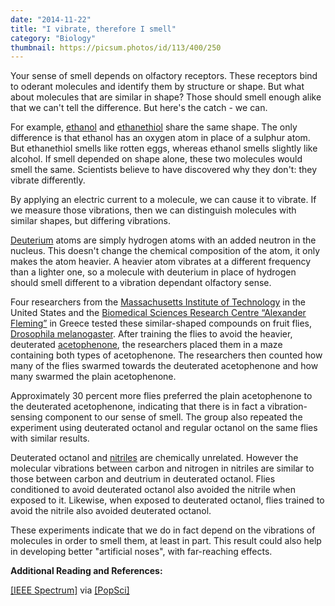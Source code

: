 ```yaml
---
date: "2014-11-22"
title: "I vibrate, therefore I smell"
category: "Biology"
thumbnail: https://picsum.photos/id/113/400/250
---
```


Your sense of smell depends on olfactory receptors. These receptors bind to oderant molecules and identify them by structure or shape. But what about molecules that are similar in shape? Those should smell enough alike that we can't tell the difference. But here's the catch - we can.

For example, [ethanol](http://en.wikipedia.org/wiki/Ethanol) and [ethanethiol](http://en.wikipedia.org/wiki/Ethanethiol) share the same shape. The only difference is that ethanol has an oxygen atom in place of a sulphur atom. But ethanethiol smells like rotten eggs, whereas ethanol smells slightly like alcohol. If smell depended on shape alone, these two molecules would smell the same. Scientists believe to have discovered why they don't: they vibrate differently.

By applying an electric current to a molecule, we can cause it to vibrate. If we measure those vibrations, then we can distinguish molecules with similar shapes, but differing vibrations.

[Deuterium](http://en.wikipedia.org/wiki/Deutrium) atoms are simply hydrogen atoms with an added neutron in the nucleus. This doesn't change the chemical composition of the atom, it only makes the atom heavier. A heavier atom vibrates at a different frequency than a lighter one, so a molecule with deuterium in place of hydrogen should smell different to a vibration dependant olfactory sense.

Four researchers from the [Massachusetts Institute of Technology](http://web.mit.edu/) in the United States and the [Biomedical Sciences Research Centre “Alexander Fleming”](http://www.fleming.gr/) in Greece tested these similar-shaped compounds on fruit flies, [Drosophila melanogaster](http://www.eol.org/pages/733739). After training the flies to avoid the heavier, deuterated [acetophenone](http://en.wikipedia.org/wiki/Acetophenone), the researchers placed them in a maze containing both types of acetophenone. The researchers then counted how many of the flies swarmed towards the deuterated acetophenone and how many swarmed the plain acetophenone.

Approximately 30 percent more flies preferred the plain acetophenone to the deuterated acetophenone, indicating that there is in fact a vibration-sensing component to our sense of smell. The group also repeated the experiment using deuterated octanol and regular octanol on the same flies with similar results.

Deuterated octanol and [nitriles](http://en.wikipedia.org/wiki/Nitrile) are chemically unrelated. However the molecular vibrations between carbon and nitrogen in nitriles are similar to those between carbon and deutrium in deuterated octanol. Flies conditioned to avoid deuterated octanol also avoided the nitrile when exposed to it. Likewise, when exposed to deuterated octanol, flies trained to avoid the nitrile also avoided deuterated octanol.

These experiments indicate that we do in fact depend on the vibrations of molecules in order to smell them, at least in part. This result could also help in developing better "artificial noses", with far-reaching effects.

**Additional Reading and References:**

[[IEEE Spectrum]](http://spectrum.ieee.org/biomedical/diagnostics/nose-works-like-a-scanning-tunneling-microscope "http://spectrum.ieee.org/biomedical/diagnostics/nose-works-like-a-scanning-tunneling-microscope") via [[PopSci]](http://www.popsci.com/science/article/2011-02/your-nose-could-leverage-quantum-tools-distinguish-between-similar-molecules "http://www.popsci.com/science/article/2011-02/your-nose-could-leverage-quantum-tools-distinguish-between-similar-molecules")

